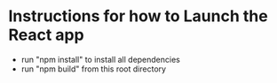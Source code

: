 # Instructions for how to Launch the React app

   - run "npm install" to install all dependencies
   - run "npm build" from this root directory